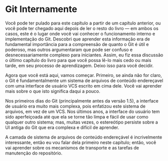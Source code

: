 # Git Internamente

Você pode ter pulado para este capítulo a partir de um capítulo anterior, ou você pode ter chegado aqui depois de ler o resto do livro — em ambos os casos, este é o lugar onde você vai conhecer o funcionamento interno e implementação do Git. Descobri que aprender esta informação era de fundamental importância para a compreensão de quanto o Git é útil e poderoso, mas outros argumentaram que pode ser confuso e desnecessariamente complexo para iniciantes. Assim, eu fiz essa discussão o último capítulo do livro para que você possa lê-lo mais cedo ou mais tarde, em seu processo de aprendizagem. Deixo isso para você decidir.

Agora que você está aqui, vamos começar. Primeiro, se ainda não for claro, o Git é fundamentalmente um sistema de arquivos de conteúdo endereçavel com uma interface de usuário VCS escrito em cima dele. Você vai aprender mais sobre o que isto significa daqui a pouco.

Nos primeiros dias do Git (principalmente antes da versão 1.5), a interface de usuário era muito mais complexa, pois enfatizou este sistema de arquivos, em vez de um VCS. Nos últimos anos, a interface do usuário tem sido aperfeiçoada até que ela se torne tão limpa e fácil de usar como qualquer outro sistema; mas, muitas vezes, o estereótipo persiste sobre a UI antiga do Git que era complexa e difícil de aprender.

A camada de sistema de arquivos de conteúdo endereçável é incrivelmente interessante, então eu vou falar dela primeiro neste capítulo; então, você vai aprender sobre os mecanismos de transporte e as tarefas de manutenção do repositório.
